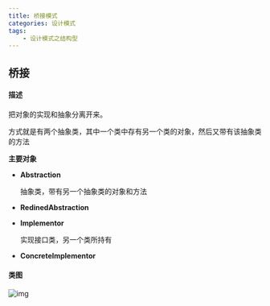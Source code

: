 ```yaml
---
title: 桥接模式
categories: 设计模式
tags:
	- 设计模式之结构型
---
```


## 桥接

#### 描述

把对象的实现和抽象分离开来。

方式就是有两个抽象类，其中一个类中存有另一个类的对象，然后又带有该抽象类的方法

**主要对象**

- **Abstraction**

  抽象类，带有另一个抽象类的对象和方法

- **RedinedAbstraction**

- **Implementor**

  实现接口类，另一个类所持有

- **ConcreteImplementor**

#### 类图

![img](https://gitee.com/aurora1004/pictures/raw/master/2a1f8b0f-1dd7-4409-b177-a381c58066ad.png)